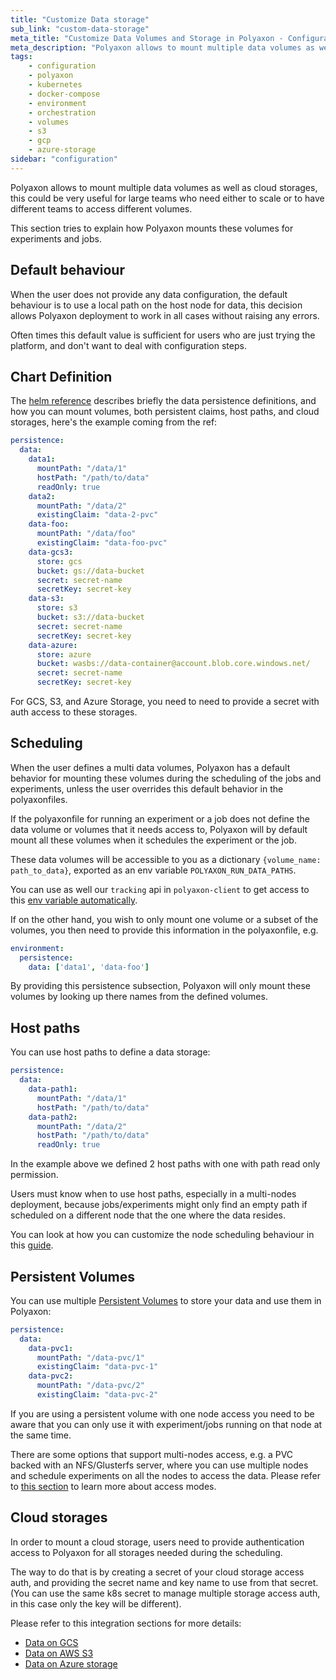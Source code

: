 ```yaml
---
title: "Customize Data storage"
sub_link: "custom-data-storage"
meta_title: "Customize Data Volumes and Storage in Polyaxon - Configuration"
meta_description: "Polyaxon allows to mount multiple data volumes as well as cloud storages."
tags:
    - configuration
    - polyaxon
    - kubernetes
    - docker-compose
    - environment
    - orchestration
    - volumes
    - s3
    - gcp
    - azure-storage
sidebar: "configuration"
---
```


Polyaxon allows to mount multiple data volumes as well as cloud storages,
this could be very useful for large teams who need either to scale or
to have different teams to access different volumes.

This section tries to explain how Polyaxon mounts these volumes for experiments and jobs.

## Default behaviour

When the user does not provide any data configuration, the default behaviour is to use a local path on the host node for data, 
this decision allows Polyaxon deployment to work in all cases without raising any errors.

Often times this default value is sufficient for users who are just trying the platform, and don't want to deal with configuration steps.


## Chart Definition

The [helm reference](/references/polyaxon-helm-reference/#persistence) describes briefly the data persistence definitions,
and how you can mount volumes, both persistent claims, host paths, and cloud storages, here's the example coming from the ref:

```yaml
persistence:
  data:
    data1:
      mountPath: "/data/1"
      hostPath: "/path/to/data"
      readOnly: true
    data2:
      mountPath: "/data/2"
      existingClaim: "data-2-pvc"
    data-foo:
      mountPath: "/data/foo"
      existingClaim: "data-foo-pvc"
    data-gcs3:
      store: gcs
      bucket: gs://data-bucket
      secret: secret-name
      secretKey: secret-key
    data-s3:
      store: s3
      bucket: s3://data-bucket
      secret: secret-name
      secretKey: secret-key
    data-azure:
      store: azure
      bucket: wasbs://data-container@account.blob.core.windows.net/
      secret: secret-name
      secretKey: secret-key
```

For GCS, S3, and Azure Storage, you need to need to provide a secret with auth access to these storages.

## Scheduling

When the user defines a multi data volumes,
Polyaxon has a default behavior for mounting these volumes during the scheduling of the jobs and experiments,
unless the user overrides this default behavior in the polyaxonfiles.

If the polyaxonfile for running an experiment or a job does not define the data volume or volumes that it needs access to,
Polyaxon will by default mount all these volumes when it schedules the experiment or the job.

These data volumes will be accessible to you as a dictionary `{volume_name: path_to_data}`,
exported as an env variable `POLYAXON_RUN_DATA_PATHS`.

You can use as well our `tracking` api in `polyaxon-client` to get access to this [env variable automatically](/references/polyaxon-tracking-api/paths/#get-data-paths).

If on the other hand, you wish to only mount one volume or a subset of the volumes,
you then need to provide this information in the polyaxonfile, e.g.

```yaml
environment:
  persistence:
    data: ['data1', 'data-foo']
```

By providing this persistence subsection,
Polyaxon will only mount these volumes by looking up there names from the defined volumes.

## Host paths

You can use host paths to define a data storage:

```yaml
persistence:
  data:
    data-path1:
      mountPath: "/data/1"
      hostPath: "/path/to/data"
    data-path2:
      mountPath: "/data/2"
      hostPath: "/path/to/data"
      readOnly: true
```

In the example above we defined 2 host paths with one with path read only permission.

Users must know when to use host paths, especially in a multi-nodes deployment, 
because jobs/experiments might only find an empty path if scheduled on a different node that the one where the data resides.

You can look at how you can customize the node scheduling behaviour in this [guide](/configuration/custom-node-scheduling/).

## Persistent Volumes

You can use multiple [Persistent Volumes](https://kubernetes.io/docs/concepts/storage/persistent-volumes/) to store your data and use them in Polyaxon:

```yaml
persistence:
  data:
    data-pvc1:
      mountPath: "/data-pvc/1"
      existingClaim: "data-pvc-1"
    data-pvc2:
      mountPath: "/data-pvc/2"
      existingClaim: "data-pvc-2"
```

If you are using a persistent volume with one node access you need to be aware that you can only use it with experiment/jobs running on that node at the same time.

There are some options that support multi-nodes access, e.g. a PVC backed with an NFS/Glusterfs server, 
where you can use multiple nodes and schedule experiments on all the nodes to access the data. Please refer to [this section](https://kubernetes.io/docs/concepts/storage/persistent-volumes/#access-modes) to learn more about access modes.

## Cloud storages

In order to mount a cloud storage, 
users need to provide authentication access to Polyaxon for all storages needed during the scheduling.

The way to do that is by creating a secret of your cloud storage access auth, 
and providing the secret name and key name to use from that secret. 
(You can use the same k8s secret to manage multiple storage access auth, in this case only the key will be different).

Please refer to this integration sections for more details:

 * [Data on GCS](/integrations/data-on-gcs/)
 * [Data on AWS S3](/integrations/data-on-s3/)
 * [Data on Azure storage](/integrations/data-on-azure/)
